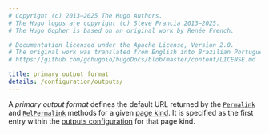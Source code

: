 ```yaml
---
# Copyright (c) 2013–2025 The Hugo Authors.
# The Hugo logos are copyright (c) Steve Francia 2013–2025.
# The Hugo Gopher is based on an original work by Renée French.

# Documentation licensed under the Apache License, Version 2.0.
# The original work was translated from English into Brazilian Portuguese.
# https://github.com/gohugoio/hugoDocs/blob/master/content/LICENSE.md

title: primary output format
details: /configuration/outputs/
---
```


A _primary output format_ defines the default URL returned by the [`Permalink`] and [`RelPermalink`] methods for a given [page kind](g). It is specified as the first entry within the [outputs configuration] for that page kind.

[`Permalink`]: /methods/page/permalink/
[`RelPermalink`]: /methods/page/relpermalink/
[outputs configuration]: /configuration/outputs/
